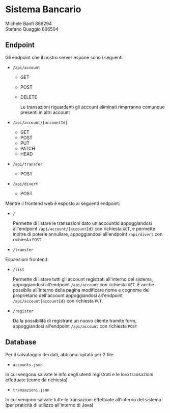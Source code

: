# Sistema Bancario

Michele Banfi 869294  
Stefano Quaggio 866504

## Endpoint

Gli endpoint che il nostro server espone sono i seguenti:

- `/api/account`

  - GET
  - POST
  - DELETE

    Le transazioni riguardanti gli account eliminati rimarranno comunque presenti in altri account

- `/api/account/{accountId}`

  - GET
  - POST
  - PUT
  - PATCH
  - HEAD

- `/api/transfer`

  - POST

- `/api/divert`
  - POST

Mentre il frontend web è esposto ai seguenti endpoint:

- `/`

  Permette di listare le transazioni dato un accountId appoggiandosi all'endpoint `/api/account/{accountId}` con richiesta `GET`, e permette inoltre di poterle annullare, appoggiandosi all'endpoint `/api/divert` con richiesta `POST`

- `/transfer`

Espansioni frontend:

- `/list`

  Permette di listare tutti gli account registrati all'interno del sistema, appoggiandosi all'endpoint `/api/account` con richiesta `GET`. È anche possibile all'interno della pagina modificare nome e cognome del proprietario dell'account appoggiandosi all'endpoint `/api/account{accountId}` con richiesta `PUT`.

- `/register`

  Dà la possibilità di registrare un nuovo cliente tramite form, appoggiandosi all'endpoint `/api/account` con richiesta `POST`

## Database

Per il salvataggio dei dati, abbiamo optato per 2 file:

- `accounts.json`

In cui vengono salvate le info degli utenti registrati e le loro transazioni effettuate (come da richiesta)

- `transazioni.json`

In cui vengono salvate tutte le transazioni effettuate all'interno del sistema (per praticità di utilizzo all'interno di Java)
